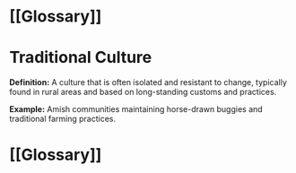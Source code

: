 # [[Glossary]]

# Traditional Culture

**Definition:**  A culture that is often isolated and resistant to change, typically found in rural areas and based on long-standing customs and practices.

**Example:**  Amish communities maintaining horse-drawn buggies and traditional farming practices.

# [[Glossary]]